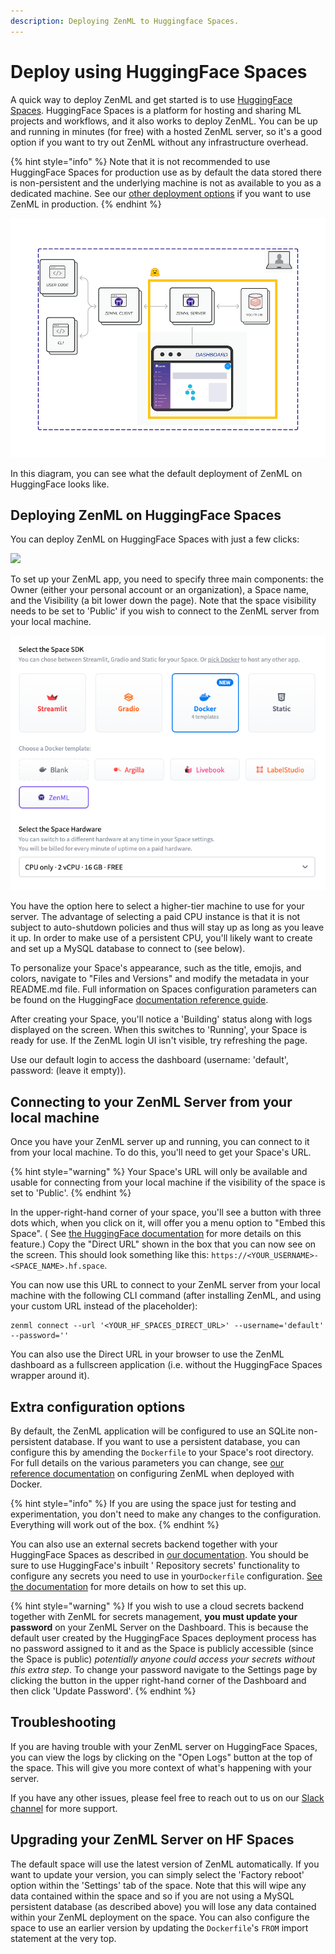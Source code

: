 ```yaml
---
description: Deploying ZenML to Huggingface Spaces.
---
```


# Deploy using HuggingFace Spaces

A quick way to deploy ZenML and get started is to use [HuggingFace Spaces](https://huggingface.co/spaces). HuggingFace
Spaces is a platform for hosting and sharing ML projects and workflows, and it also works to deploy ZenML. You can be up
and running in minutes (for free) with a hosted ZenML server, so it's a good option if you want to try out ZenML without
any infrastructure overhead.

{% hint style="info" %}
Note that it is not recommended to use HuggingFace Spaces for production use as by default the data stored there is
non-persistent and the underlying machine is not as available to you as a dedicated machine. See
our [other deployment options](/docs/book/platform-guide/set-up-your-mlops-platform/deploy-zenml/deploy-zenml.md) if you want to use ZenML in production.
{% endhint %}

![ZenML on HuggingFace Spaces -- default deployment](../../../.gitbook/assets/hf_spaces_chart.png)

In this diagram, you can see what the default deployment of ZenML on HuggingFace looks like.

## Deploying ZenML on HuggingFace Spaces

You can deploy ZenML on HuggingFace Spaces with just a few clicks:

[![](https://huggingface.co/datasets/huggingface/badges/raw/main/deploy-to-spaces-lg.svg)](https://huggingface.co/new-space?template=zenml/zenml)

To set up your ZenML app, you need to specify three main components: the Owner (either your personal account or an
organization), a Space name, and the Visibility (a bit lower down the page). Note that the space visibility needs to be
set to 'Public' if you wish to connect to the ZenML server from your local machine.

![HuggingFace Spaces SDK interface](../../../.gitbook/assets/hf-spaces-sdk.png)

You have the option here to select a higher-tier machine to use for your server. The advantage of selecting a paid CPU
instance is that it is not subject to auto-shutdown policies and thus will stay up as long as you leave it up. In order
to make use of a persistent CPU, you'll likely want to create and set up a MySQL database to connect to (see below).

To personalize your Space's appearance, such as the title, emojis, and colors, navigate to "Files and Versions" and
modify the metadata in your README.md file. Full information on Spaces configuration parameters can be found on the
HuggingFace [documentation reference guide](https://huggingface.co/docs/hub/spaces-config-reference).

After creating your Space, you'll notice a 'Building' status along with logs displayed on the screen. When this switches
to 'Running', your Space is ready for use. If the ZenML login UI isn't visible, try refreshing the page.

Use our default login to access the dashboard (username: 'default', password: (leave it empty)).

## Connecting to your ZenML Server from your local machine

Once you have your ZenML server up and running, you can connect to it from your local machine. To do this, you'll need
to get your Space's URL.

{% hint style="warning" %}
Your Space's URL will only be available and usable for connecting from your local machine if the visibility of the space
is set to 'Public'.
{% endhint %}

In the upper-right-hand corner of your space, you'll see a button with three dots which, when you click on it, will
offer you a menu option to "Embed this Space". (
See [the HuggingFace documentation](https://huggingface.co/docs/hub/spaces-embed) for more details on this feature.)
Copy the "Direct URL" shown in the box that you can now see on the screen. This should look something like
this: `https://<YOUR_USERNAME>-<SPACE_NAME>.hf.space`.

You can now use this URL to connect to your ZenML server from your local machine with the following CLI command (after
installing ZenML, and using your custom URL instead of the placeholder):

```shell
zenml connect --url '<YOUR_HF_SPACES_DIRECT_URL>' --username='default' --password=''
```

You can also use the Direct URL in your browser to use the ZenML dashboard as a fullscreen application (i.e. without the
HuggingFace Spaces wrapper around it).

## Extra configuration options

By default, the ZenML application will be configured to use an SQLite non-persistent database. If you want to use a
persistent database, you can configure this by amending the `Dockerfile` to your Space's root directory. For full
details on the various parameters you can change,
see [our reference documentation](deploy-with-docker.md#advanced-server-configuration-options) on configuring ZenML when deployed with
Docker.

{% hint style="info" %}
If you are using the space just for testing and experimentation, you don't need to make any changes to the
configuration. Everything will work out of the box.
{% endhint %}

You can also use an external secrets backend together with your HuggingFace Spaces as described
in [our documentation](deploy-with-docker.md#advanced-server-configuration-options). You should be sure to use HuggingFace's inbuilt '
Repository secrets' functionality to configure any secrets you need to use in your`Dockerfile`
configuration. [See the documentation](https://huggingface.co/docs/hub/spaces-sdks-docker#secret-management) for more
details on how to set this up.

{% hint style="warning" %}
If you wish to use a cloud secrets backend together with ZenML for secrets management, **you must update your password**
on your ZenML Server on the Dashboard. This is because the default user created by the HuggingFace Spaces deployment
process has no password assigned to it and as the Space is publicly accessible (since the Space is public) _potentially
anyone could access your secrets without this extra step_. To change your password navigate to the Settings page by
clicking the button in the upper right-hand corner of the Dashboard and then click 'Update Password'.
{% endhint %}

## Troubleshooting

If you are having trouble with your ZenML server on HuggingFace Spaces, you can view the logs by clicking on the "Open
Logs" button at the top of the space. This will give you more context of what's happening with your server.

If you have any other issues, please feel free to reach out to us on our [Slack channel](https://zenml.io/slack-invite/)
for more support.

## Upgrading your ZenML Server on HF Spaces

The default space will use the latest version of ZenML automatically. If you want to update your version, you can simply
select the 'Factory reboot' option within the 'Settings' tab of the space. Note that this will wipe any data contained
within the space and so if you are not using a MySQL persistent database (as described above) you will lose any data
contained within your ZenML deployment on the space. You can also configure the space to use an earlier version by
updating the `Dockerfile`'s `FROM` import statement at the very top.
